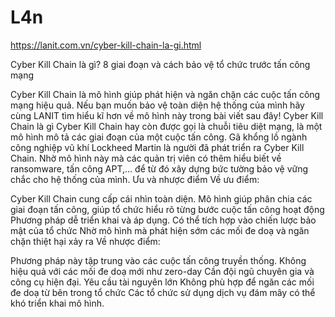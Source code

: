 # L4n
https://lanit.com.vn/cyber-kill-chain-la-gi.html

Cyber Kill Chain là gì? 8 giai đoạn và cách bảo vệ tổ chức trước tấn công mạng

Cyber Kill Chain là mô hình giúp phát hiện và ngăn chặn các cuộc tấn công mạng hiệu quả. Nếu bạn muốn bảo vệ toàn diện hệ thống của mình hãy cùng LANIT tìm hiểu kĩ hơn về mô hình này trong bài viết sau đây!
Cyber Kill Chain là gì
Cyber Kill Chain hay còn được gọi là chuỗi tiêu diệt mạng, là một mô hình mô tả các giai đoạn của một cuộc tấn công. Gã khổng lồ ngành công nghiệp vũ khí Lockheed Martin là người đã phát triển ra Cyber Kill Chain. Nhờ mô hình này mà các quản trị viên có thêm hiểu biết về ransomware, tấn công APT,… để từ đó xây dựng bức tường bảo vệ vững chắc cho hệ thống của mình.
Ưu và nhược điểm
Về ưu điểm:

Cyber Kill Chain cung cấp cái nhìn toàn diện. Mô hình giúp phân chia các giai đoạn tấn công, giúp tổ chức hiểu rõ từng bước cuộc tấn công hoạt động
Phương pháp dễ triển khai và áp dụng. Có thể tích hợp vào chiến lược bảo mật của tổ chức
Nhờ mô hình mà phát hiện sớm các mối đe doạ và ngăn chặn thiệt hại xảy ra
Về nhược điểm:

Phương pháp này tập trung vào các cuộc tấn công truyền thống. Không hiệu quả với các mối đe doạ mới như zero-day
Cần đội ngũ chuyên gia và công cụ hiện đại. Yêu cầu tài nguyên lớn
Không phù hợp để ngăn các mối đe doạ từ bên trong tổ chức
Các tổ chức sử dụng dịch vụ đám mây có thể khó triển khai mô hình.
